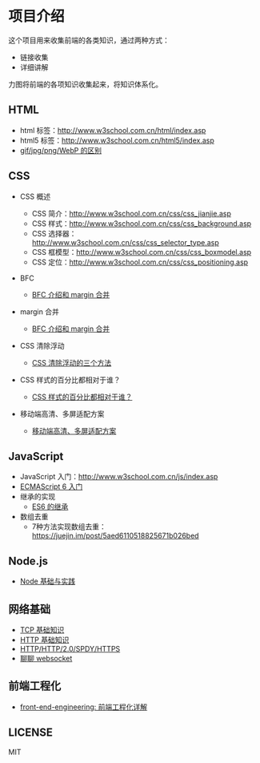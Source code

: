 # 项目介绍

这个项目用来收集前端的各类知识，通过两种方式：

+   链接收集
+   详细讲解

力图将前端的各项知识收集起来，将知识体系化。

## HTML

+   html 标签：http://www.w3school.com.cn/html/index.asp
+   html5 标签：http://www.w3school.com.cn/html5/index.asp
+   [gif/jpg/png/WebP 的区别](./docs/gif+jpg+png+WebP的区别.md)

## CSS

+   CSS 概述
    +   CSS 简介：http://www.w3school.com.cn/css/css_jianjie.asp
    +   CSS 样式：http://www.w3school.com.cn/css/css_background.asp
    +   CSS 选择器：http://www.w3school.com.cn/css/css_selector_type.asp
    +   CSS 框模型：http://www.w3school.com.cn/css/css_boxmodel.asp
    +   CSS 定位：http://www.w3school.com.cn/css/css_positioning.asp
+   BFC

    +   [BFC 介绍和 margin 合并](https://github.com/hoperyy/home/blob/master/docs/%E4%BB%80%E4%B9%88%E6%98%AFBFC.md)

+   margin 合并

    +   [BFC 介绍和 margin 合并](https://github.com/hoperyy/home/blob/master/docs/%E4%BB%80%E4%B9%88%E6%98%AFBFC.md)

+   CSS 清除浮动
    
    +   [CSS 清除浮动的三个方法](https://github.com/hoperyy/home/blob/master/docs/CSS%E6%B8%85%E9%99%A4%E6%B5%AE%E5%8A%A8%E7%9A%843%E4%B8%AA%E6%96%B9%E6%B3%95.md)

+   CSS 样式的百分比都相对于谁？

    +   [CSS 样式的百分比都相对于谁？](https://github.com/hoperyy/home/blob/master/docs/css%E6%A0%B7%E5%BC%8F%E7%9A%84%E7%99%BE%E5%88%86%E6%AF%94%E9%83%BD%E7%9B%B8%E5%AF%B9%E4%BA%8E%E8%B0%81.md)

+   移动端高清、多屏适配方案

    +   [移动端高清、多屏适配方案](https://div.io/topic/1092)

## JavaScript

+   JavaScript 入门：http://www.w3school.com.cn/js/index.asp
+   [ECMAScript 6 入门](http://es6.ruanyifeng.com/)
+   继承的实现
    +   [ES6 的继承](http://es6.ruanyifeng.com/#docs/class-extends)
+   数组去重
    +   7种方法实现数组去重：https://juejin.im/post/5aed6110518825671b026bed

## Node.js

+   [Node 基础与实践](https://github.com/hoperyy/node-knowledge)

## 网络基础

+   [TCP 基础知识](https://github.com/hoperyy/home/blob/master/docs/TCP.md)
+   [HTTP 基础知识](https://github.com/hoperyy/home/blob/master/docs/HTTP%E5%9F%BA%E7%A1%80%E7%9F%A5%E8%AF%86.md)
+   [HTTP/HTTP/2.0/SPDY/HTTPS](http://www.alloyteam.com/2016/07/httphttp2-0spdyhttps-reading-this-is-enough/#prettyPhoto)
+   [聊聊 websocket](https://github.com/hoperyy/home/blob/master/docs/%E8%81%8A%E8%81%8Awebsocket.md)

## 前端工程化

+   [front-end-engineering: 前端工程化详解](https://github.com/hoperyy/front-end-engineering)

## LICENSE

MIT
